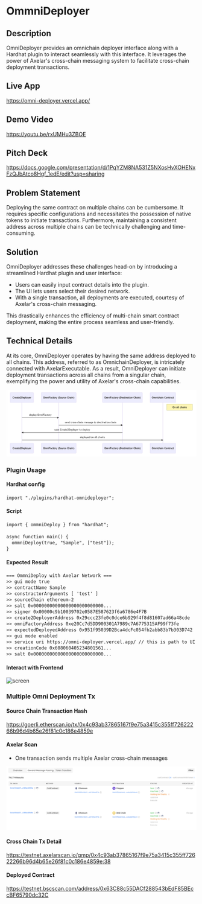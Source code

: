 # OmmniDeployer

## Description

OmniDeployer provides an omnichain deployer interface along with a Hardhat plugin to interact seamlessly with this interface. It leverages the power of Axelar's cross-chain messaging system to facilitate cross-chain deployment transactions.

## Live App

https://omni-deployer.vercel.app/

## Demo Video

https://youtu.be/rxUMHu3ZBOE

## Pitch Deck

https://docs.google.com/presentation/d/1PqYZM8NA531Z5NXosHvXOHENxFzQJbAtco8Hgf_1edE/edit?usp=sharing

## Problem Statement

Deploying the same contract on multiple chains can be cumbersome. It requires specific configurations and necessitates the possession of native tokens to initiate transactions. Furthermore, maintaining a consistent address across multiple chains can be technically challenging and time-consuming.

## Solution

OmniDeployer addresses these challenges head-on by introducing a streamlined Hardhat plugin and user interface:

- Users can easily input contract details into the plugin.
- The UI lets users select their desired network.
- With a single transaction, all deployments are executed, courtesy of Axelar's cross-chain messaging.

This drastically enhances the efficiency of multi-chain smart contract deployment, making the entire process seamless and user-friendly.

## Technical Details

At its core, OmniDeployer operates by having the same address deployed to all chains. This address, referred to as OmnichainDeployer, is intricately connected with AxelarExecutable. As a result, OmniDeployer can initiate deployment transactions across all chains from a singular chain, exemplifying the power and utility of Axelar's cross-chain capabilities.

![how-it-works](./docs/how-it-works.png)

### Plugin Usage

#### Hardhat config

```
import "./plugins/hardhat-omnideployer";
```

#### Script

```
import { ommniDeploy } from "hardhat";

async function main() {
  ommniDeploy(true, "Sample", ["test"]);
}
```

#### Expected Result

```
=== OmmniDeploy with Axelar Network ===
>> gui mode true
>> contractName Sample
>> constractorArguments [ 'test' ]
>> sourceChain ethereum-2
>> salt 0x00000000000000000000000000...
>> signer 0x00000c9b10039702e0587E587623f6a6786e4F7B
>> create2DeployerAddress 0x29ccc23fe0c0dce6b929f4f8d81607ad66a48cde
>> omniFactoryAddress 0xe20Cc7d5DD900301A7989c7A6775315AF99f73fe
>> expectedDeployedAddress 0x951f95039D2Bca4dcFc054fb2abb83b7b303D742
>> gui mode enabled
>> service uri https://omni-deployer.vercel.app/ // this is path to UI
>> creationCode 0x608060405234801561...
>> salt 0x00000000000000000000000000...
```

#### Interact with Frontend

![screen](./docs/screen.png)

### Multiple Omni Deployment Tx

#### Source Chain Transaction Hash

https://goerli.etherscan.io/tx/0x4c93ab37865167f9e75a3415c355ff72622266b96d4b65e26f81c0c186e4859e

#### Axelar Scan

- One transaction sends multiple Axelar cross-chain messages

![omni-deployment](./docs/omni-deployment.png)

#### Cross Chain Tx Detail

https://testnet.axelarscan.io/gmp/0x4c93ab37865167f9e75a3415c355ff72622266b96d4b65e26f81c0c186e4859e:38

#### Deployed Contract

https://testnet.bscscan.com/address/0x63C88c55DACf288543bEdF85BEccBF65790dc32C
